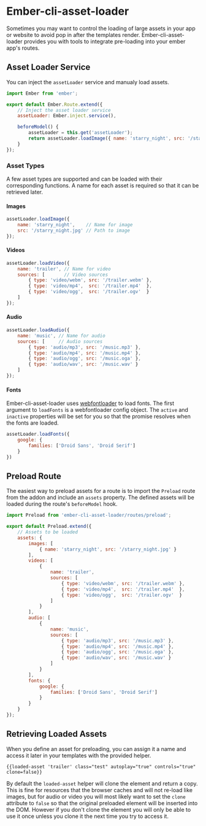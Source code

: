 # Ember-cli-asset-loader

Sometimes you may want to control the loading of large assets in your app or website to avoid pop in after the templates render. Ember-cli-asset-loader provides you with tools to integrate pre-loading into your ember app's routes.

## Asset Loader Service

You can inject the `assetLoader` service and manualy load assets.

```JavaScript
import Ember from 'ember';

export default Ember.Route.extend({
    // Inject the asset loader service
    assetLoader: Ember.inject.service(),

    beforeModel() {
        assetLoader = this.get('assetLoader');
        return assetLoader.loadImage({ name: 'starry_night', src: '/starry_night.jpg' });
    }
});
```

### Asset Types

A few asset types are supported and can be loaded with their corresponding functions. A name for each asset is required so that it can be retrieved later.

#### Images

```JavaScript
assetLoader.loadImage({
    name: 'starry_night',    // Name for image
    src: '/starry_night.jpg' // Path to image
});
```

#### Videos

```JavaScript
assetLoader.loadVideo({
    name: 'trailer', // Name for video
    sources: [       // Video sources
        { type: 'video/webm', src: '/trailer.webm' },
        { type: 'video/mp4',  src: '/trailer.mp4'  },
        { type: 'video/ogg',  src: '/trailer.ogv'  }
    ]
});
```

#### Audio

```JavaScript
assetLoader.loadAudio({
    name: 'music', // Name for audio
    sources: [     // Audio sources
        { type: 'audio/mp3', src: '/music.mp3' },
        { type: 'audio/mp4', src: '/music.mp4' },
        { type: 'audio/ogg', src: '/music.oga' },
        { type: 'audio/wav', src: '/music.wav' }
    ]
});
```

#### Fonts

Ember-cli-asset-loader uses [webfontloader](https://github.com/typekit/webfontloader) to load fonts. The first argument to `loadFonts` is a webfontloader config object. The `active` and `inactive` properties will be set for you so that the promise resolves when the fonts are loaded.

```JavaScript
assetLoader.loadFonts({
    google: {
        families: ['Droid Sans', 'Droid Serif']
    }
})
```

## Preload Route

The easiest way to preload assets for a route is to import the `Preload` route from the addon and include an `assets` property.
The defined assets will be loaded during the route's `beforeModel` hook.

```JavaScript
import Preload from 'ember-cli-asset-loader/routes/preload';

export default Preload.extend({
    // Assets to be loaded
    assets: {
        images: [
            { name: 'starry_night', src: '/starry_night.jpg' }
        ],
        videos: [
            {
                name: 'trailer',
                sources: [
                    { type: 'video/webm', src: '/trailer.webm' },
                    { type: 'video/mp4',  src: '/trailer.mp4'  },
                    { type: 'video/ogg',  src: '/trailer.ogv'  }
                ]
            }
        ],
        audio: [
            {
                name: 'music',
                sources: [
                    { type: 'audio/mp3', src: '/music.mp3' },
                    { type: 'audio/mp4', src: '/music.mp4' },
                    { type: 'audio/ogg', src: '/music.oga' },
                    { type: 'audio/wav', src: '/music.wav' }
                ]
            }
        ],
        fonts: {
            google: {
                families: ['Droid Sans', 'Droid Serif']
            }
        }
    }
});
```

## Retrieving Loaded Assets

When you define an asset for preloading, you can assign it a name and access it later in your templates with the provided helper.

```Handlebars
{{loaded-asset 'trailer' class="test" autoplay="true" controls="true" clone=false}}
```

By default the `loaded-asset` helper will clone the element and return a copy. This is fine for resources that the browser caches and will not re-load like images, but for audio or video you will most likely want to set the `clone` attribute to `false` so that the original preloaded element will be inserted into the DOM. However if you don't clone the element you will only be able to use it once unless you clone it the next time you try to access it.
